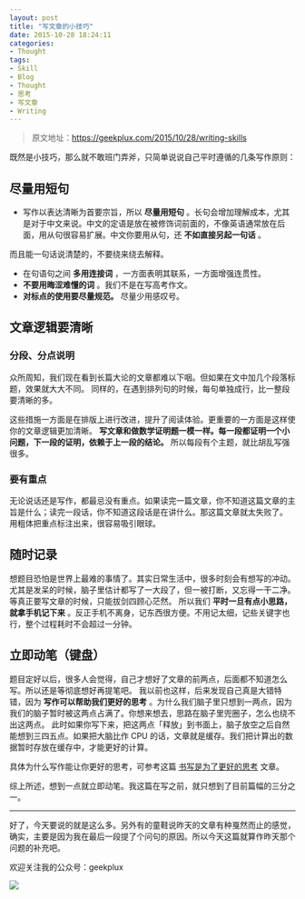 ```yaml
---
layout: post
title: "写文章的小技巧"
date: 2015-10-28 18:24:11
categories:
- Thought
tags:
- Skill
- Blog
- Thought
- 思考
- 写文章
- Writing
---
```


> 原文地址：[https://geekplux.com/2015/10/28/writing-skills ](https://geekplux.com/2015/10/28/writing-skills)

既然是小技巧，那么就不敢班门弄斧，只简单说说自己平时遵循的几条写作原则：

## 尽量用短句

- 写作以表达清晰为首要宗旨，所以 **尽量用短句** 。长句会增加理解成本，尤其是对于中文来说。中文的定语是放在被修饰词前面的，不像英语通常放在后面，用从句很容易扩展。中文你要用从句，还 **不如直接另起一句话** 。

而且能一句话说清楚的，不要绕来绕去解释。

- 在句语句之间 **多用连接词** ，一方面表明其联系，一方面增强连贯性。
- **不要用晦涩难懂的词** 。我们不是在写高考作文。
- **对标点的使用要尽量规范。** 尽量少用感叹号。

## 文章逻辑要清晰

### 分段、分点说明

众所周知，我们现在看到长篇大论的文章都难以下咽。但如果在文中加几个段落标题，效果就大大不同。
同样的，在遇到排列句的时候，每句单独成行，比一整段要清晰的多。

这些措施一方面是在排版上进行改进，提升了阅读体验。更重要的一方面是这样使你的文章逻辑更加清晰。
**写文章和做数学证明题一模一样。每一段都证明一个小问题，下一段的证明，依赖于上一段的结论。** 所以每段有个主题，就比胡乱写强很多。



### 要有重点

无论说话还是写作，都最忌没有重点。如果读完一篇文章，你不知道这篇文章的主旨是什么；读完一段话，你不知道这段话是在讲什么。那这篇文章就太失败了。
用粗体把重点标注出来，很容易吸引眼球。

## 随时记录

想题目恐怕是世界上最难的事情了。其实日常生活中，很多时刻会有想写的冲动。尤其是发呆的时候，脑子里估计都写了一大段了，但一被打断，又忘得一干二净。等真正要写文章的时候，只能拔剑四顾心茫然。
所以我们 **平时一旦有点小思路，就拿手机记下来** 。反正手机不离身，记东西很方便。不用记太细，记些关键字也行，整个过程耗时不会超过一分钟。

## 立即动笔（键盘）

题目定好以后，很多人会觉得，自己才想好了文章的前两点，后面都不知道怎么写。所以还是等彻底想好再提笔吧。
我以前也这样，后来发现自己真是大错特错，因为 **写作可以帮助我们更好的思考** 。为什么我们脑子里只想到一两点，因为我们的脑子暂时被这两点占满了。你想来想去，思路在脑子里兜圈子，怎么也绕不出这两点。
此时如果你写下来，把这两点「释放」到书面上，脑子放空之后自然能想到三四五点。如果把大脑比作 CPU 的话，文章就是缓存。我们把计算出的数据暂时存放在缓存中，才能更好的计算。

具体为什么写作能让你更好的思考，可参考这篇 [书写是为了更好的思考](http://mindhacks.cn/2009/02/09/writing-is-better-thinking) 文章。

综上所述，想到一点就立即动笔。我这篇在写之前，就只想到了目前篇幅的三分之一。

---

好了，今天要说的就是这么多。另外有的童鞋说昨天的文章有种戛然而止的感觉，确实，主要是因为我在最后一段提了个问句的原因。所以今天这篇就算作昨天那个问题的补充吧。

欢迎关注我的公众号：geekplux

![](https://geekpluxblog.oss-cn-hongkong.aliyuncs.com/qrcode1.jpg?x-oss-process=style/zip)

